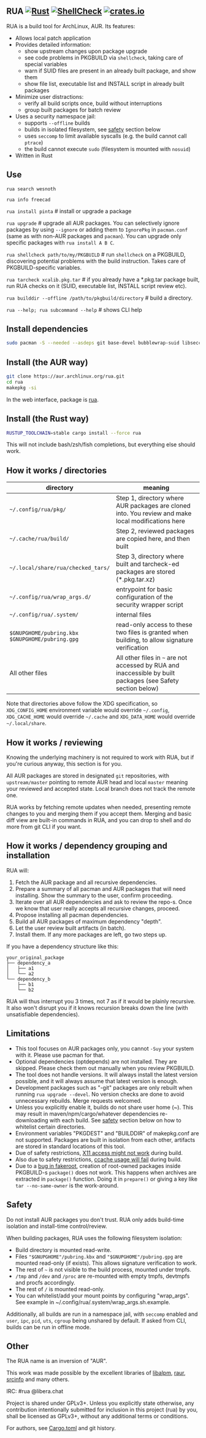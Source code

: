 ## RUA  [![Rust](https://github.com/vn971/rua/workflows/Rust/badge.svg)](https://github.com/vn971/rua/actions)  [![ShellCheck](https://github.com/vn971/rua/workflows/ShellCheck/badge.svg)](https://github.com/vn971/rua/actions)  [![crates.io](https://img.shields.io/crates/v/rua.svg)](https://crates.io/crates/rua)

RUA is a build tool for ArchLinux, AUR. Its features:

- Allows local patch application
- Provides detailed information:
  * show upstream changes upon package upgrade
  * see code problems in PKGBUILD via `shellcheck`, taking care of special variables
  * warn if SUID files are present in an already built package, and show them
  * show file list, executable list and INSTALL script in already built packages
- Minimize user distractions:
  * verify all build scripts once, build without interruptions
  * group built packages for batch review
- Uses a security namespace jail:
  * supports `--offline` builds
  * builds in isolated filesystem, see [safety](#Safety) section below
  * uses `seccomp` to limit available syscalls (e.g. the build cannot call `ptrace`)
  * the build cannot execute `sudo` (filesystem is mounted with `nosuid`)
- Written in Rust


## Use

`rua search wesnoth`

`rua info freecad`

`rua install pinta`  # install or upgrade a package

`rua upgrade`  # upgrade all AUR packages. You can selectively ignore packages by using `--ignore` or adding them to `IgnorePkg` in `pacman.conf` (same as with non-AUR packages and `pacman`). You can upgrade only specific packages with `rua install A B C`.

`rua shellcheck path/to/my/PKGBUILD`  # run `shellcheck` on a PKGBUILD, discovering potential problems with the build instruction. Takes care of PKGBUILD-specific variables.

`rua tarcheck xcalib.pkg.tar`  # if you already have a *.pkg.tar package built, run RUA checks on it (SUID, executable list, INSTALL script review etc).

`rua builddir --offline /path/to/pkgbuild/directory`  # build a directory.

`rua --help; rua subcommand --help`  # shows CLI help


## Install dependencies
```sh
sudo pacman -S --needed --asdeps git base-devel bubblewrap-suid libseccomp xz shellcheck cargo
```


## Install (the AUR way)
```sh
git clone https://aur.archlinux.org/rua.git
cd rua
makepkg -si
```
In the web interface, package is [rua](https://aur.archlinux.org/packages/rua/).


## Install (the Rust way)
```sh
RUSTUP_TOOLCHAIN=stable cargo install --force rua
```

This will not include bash/zsh/fish completions, but everything else should work.


## How it works / directories
| directory | meaning |
| ------------- | ------------- |
| `~/.config/rua/pkg/` | Step 1, directory where AUR packages are cloned into. You review and make local modifications here |
| `~/.cache/rua/build/` | Step 2, reviewed packages are copied here, and then built |
| `~/.local/share/rua/checked_tars/` | Step 3, directory where built and tarcheck-ed packages are stored (*.pkg.tar.xz) |
| `~/.config/rua/wrap_args.d/` | entrypoint for basic configuration of the security wrapper script |
| `~/.config/rua/.system/` | internal files |
| `$GNUPGHOME/pubring.kbx` <br/> `$GNUPGHOME/pubring.gpg` | read-only access to these two files is granted when building, to allow signature verification |
| All other files | All other files in `~` are not accessed by RUA and inaccessible by built packages (see Safety section below) |

Note that directories above follow the XDG specification,
so `XDG_CONFIG_HOME` environment variable would override `~/.config`,
`XDG_CACHE_HOME` would override `~/.cache` and
`XDG_DATA_HOME` would override `~/.local/share`.

## How it works / reviewing
Knowing the underlying machinery is not required to work with RUA,
but if you're curious anyway, this section is for you.

All AUR packages are stored in designated `git` repositories,
with `upstream/master` pointing to remote AUR head and
local `master` meaning your reviewed and accepted state.
Local branch does not track the remote one.

RUA works by fetching remote updates when needed,
presenting remote changes to you and merging them if you accept them.
Merging and basic diff view are built-in commands in RUA, and you can
drop to shell and do more from git CLI if you want.


## How it works / dependency grouping and installation
RUA will:

1. Fetch the AUR package and all recursive dependencies.
1. Prepare a summary of all pacman and AUR packages that will need installing.
  Show the summary to the user, confirm proceeding.
1. Iterate over all AUR dependencies and ask to review the repo-s. 
  Once we know that user really accepts all recursive changes, proceed.
1. Propose installing all pacman dependencies.
1. Build all AUR packages of maximum dependency "depth".
1. Let the user review built artifacts (in batch).
1. Install them. If any more packages are left, go two steps up.

If you have a dependency structure like this:
```
your_original_package
├── dependency_a
│   ├── a1
│   └── a2
└── dependency_b
    ├── b1
    └── b2
```
RUA will thus interrupt you 3 times, not 7 as if it would be plainly recursive. It also won't disrupt you if it knows recursion breaks down the line (with unsatisfiable dependencies).


## Limitations

* This tool focuses on AUR packages only, you cannot `-Suy` your system with it. Please use pacman for that.
* Optional dependencies (optdepends) are not installed. They are skipped. Please check them out manually when you review PKGBUILD.
* The tool does not handle versions. It will always install the latest version possible, and it will always assume that latest version is enough.
* Development packages such as "-git" packages are only rebuilt when running `rua upgrade --devel`. No version checks are done to avoid unnecessary rebuilds. Merge requests welcomed.
* Unless you explicitly enable it, builds do not share user home (~). This may result in maven/npm/cargo/whatever dependencies re-downloading with each build. See [safety](#safety) section below on how to whitelist certain directories.
* Environment variables "PKGDEST" and "BUILDDIR" of makepkg.conf are not supported. Packages are built in isolation from each other, artifacts are stored in standard locations of this tool.
* Due of safety restrictions, [X11 access might not work](./docs/x11access.md) during build.
* Also due to safety restrictions, [ccache usage will fail](./docs/ccache.md) during build.
* Due to a [bug in fakeroot](https://bugs.debian.org/cgi-bin/bugreport.cgi?bug=909727), creation of root-owned packages inside PKGBUILD-s `package()` does not work. This happens when archives are extracted in `package()` function. Doing it in `prepare()` or giving a key like `tar --no-same-owner` is the work-around.


## Safety
Do not install AUR packages you don't trust. RUA only adds build-time isolation and install-time control/review.

When building packages, RUA uses the following filesystem isolation:

* Build directory is mounted read-write.
* Files `"$GNUPGHOME"/pubring.kbx` and `"$GNUPGHOME"/pubring.gpg` are mounted read-only (if exists). This allows signature verification to work.
* The rest of `~` is not visible to the build process, mounted under tmpfs.
* `/tmp` and `/dev` and `/proc` are re-mounted with empty tmpfs, devtmpfs and procfs accordingly.
* The rest of `/` is mounted read-only.
* You can whitelist/add your mount points by configuring "wrap_args". See example in ~/.config/rua/.system/wrap_args.sh.example.

Additionally, all builds are run in a namespace jail, with `seccomp` enabled
and `user`, `ipc`, `pid`, `uts`, `cgroup` being unshared by default.
If asked from CLI, builds can be run in offline mode.


## Other

The RUA name is an inversion of "AUR".

This work was made possible by the excellent libraries of
[libalpm](https://github.com/jameslzhu/alpm),
[raur](https://gitlab.com/davidbittner/raur),
[srcinfo](https://github.com/Morganamilo/srcinfo.rs)
and many others.

IRC: #rua @libera.chat

Project is shared under GPLv3+.
Unless you explicitly state otherwise, any contribution intentionally submitted
for inclusion in this project (rua) by you,
shall be licensed as GPLv3+, without any additional terms or conditions.

For authors, see [Cargo.toml](Cargo.toml) and git history.
